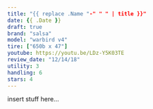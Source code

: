 ```yaml
---
title: "{{ replace .Name "-" " " | title }}"
date: {{ .Date }}
draft: true
brand: "salsa"
model: "warbird v4"
tire: ["650b x 47"]
youtube: https://youtu.be/LDz-Y5K03TE	
review_date: "12/14/18"
utility: 3
handling: 6
stars: 4
---
```


insert stuff here... 
